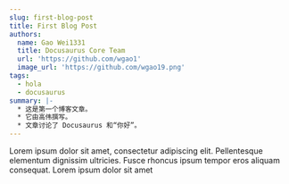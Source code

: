 ```yaml
---
slug: first-blog-post
title: First Blog Post
authors:
  name: Gao Wei1331
  title: Docusaurus Core Team
  url: 'https://github.com/wgao1'
  image_url: 'https://github.com/wgao19.png'
tags:
  - hola
  - docusaurus
summary: |-
  * 这是第一个博客文章。
  * 它由高伟撰写。
  * 文章讨论了 Docusaurus 和“你好”。
---
```


Lorem ipsum dolor sit amet, consectetur adipiscing elit. Pellentesque elementum dignissim ultricies. Fusce rhoncus ipsum tempor eros aliquam consequat. Lorem ipsum dolor sit amet
